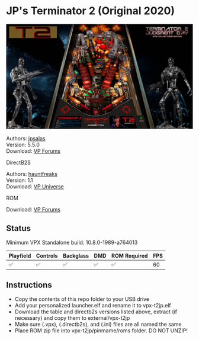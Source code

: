 # JP's Terminator 2 (Original 2020)

![Table Preview](../../images/vpx-jps-terminator-preview.jpg)

Authors: [jpsalas](https://www.vpforums.org/index.php?showuser=277)  
Version: 5.5.0  
Download: [VP Forums](https://www.vpforums.org/index.php?app=downloads&showfile=15249)

DirectB2S

Authors: [hauntfreaks](https://vpuniverse.com/profile/5216-hauntfreaks/)  
Version: 1.1  
Download: [VP Universe](https://vpuniverse.com/files/file/13345-terminator-2-williams-1991-alt-b2s-with-full-dmd/)

ROM

Download: [VP Forums](https://www.vpforums.org/index.php?app=downloads&showfile=7318)

## Status 

Minimum VPX Standalone build: 10.8.0-1989-a764013

| Playfield | Controls | Backglass | DMD | ROM Required | FPS | 
|-----------|----------|-----------|-----|--------------|-----|
| :white_check_mark: | :white_check_mark: | :white_check_mark: | :white_check_mark: | :white_check_mark: | 60 |

## Instructions

- Copy the contents of this repo folder to your USB drive
- Add your personalized launcher.elf and rename it to vpx-t2jp.elf
- Download the table and directb2s versions listed above, extract (if necessary) and copy them to external/vpx-t2jp
- Make sure (.vpx), (.directb2s), and (.ini) files are all named the same
- Place ROM zip file into vpx-t2jp/pinmame/roms folder. DO NOT UNZIP!
